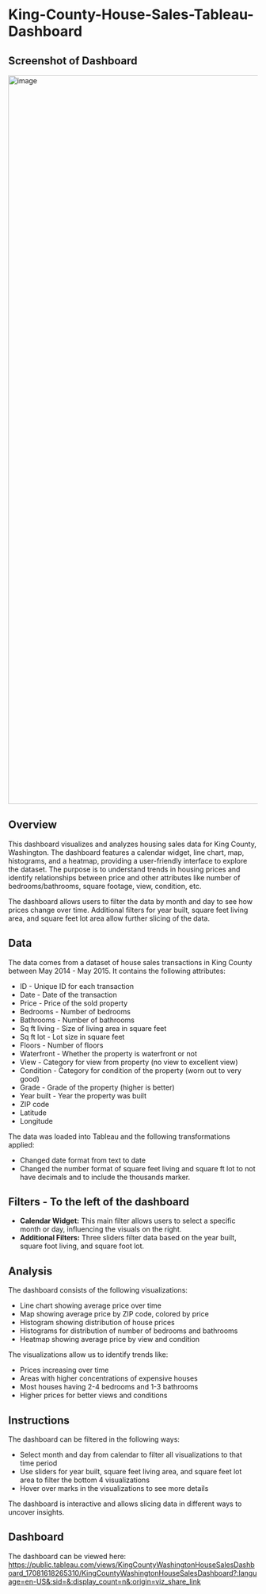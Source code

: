 # King-County-House-Sales-Tableau-Dashboard


## Screenshot of Dashboard

<img width="1470" alt="image" src="https://github.com/ayushmali1801/King-County-House-Sales-Tableau-Dashboard/assets/157601248/a5e9d56d-3f8e-4609-a467-c1e0ae8a01fa">



## Overview

This dashboard visualizes and analyzes housing sales data for King County, Washington. The dashboard features a calendar widget, line chart, map, histograms, and a heatmap, providing a user-friendly interface to explore the dataset. The purpose is to understand trends in housing prices and identify relationships between price and other attributes like number of bedrooms/bathrooms, square footage, view, condition, etc. 

The dashboard allows users to filter the data by month and day to see how prices change over time. Additional filters for year built, square feet living area, and square feet lot area allow further slicing of the data.

## Data

The data comes from a dataset of house sales transactions in King County between May 2014 - May 2015. It contains the following attributes:

- ID - Unique ID for each transaction 
- Date - Date of the transaction
- Price - Price of the sold property 
- Bedrooms - Number of bedrooms 
- Bathrooms - Number of bathrooms
- Sq ft living - Size of living area in square feet
- Sq ft lot - Lot size in square feet 
- Floors - Number of floors
- Waterfront - Whether the property is waterfront or not
- View - Category for view from property (no view to excellent view) 
- Condition - Category for condition of the property (worn out to very good)
- Grade - Grade of the property (higher is better)
- Year built - Year the property was built
- ZIP code
- Latitude 
- Longitude

The data was loaded into Tableau and the following transformations applied:

- Changed date format from text to date
- Changed the number format of square feet living and square ft lot to not have decimals and to include the thousands marker.

## Filters - To the left of the dashboard

- **Calendar Widget:** This main filter allows users to select a specific month or day, influencing the visuals on the right.
- **Additional Filters:** Three sliders filter data based on the year built, square foot living, and square foot lot.

## Analysis

The dashboard consists of the following visualizations:

- Line chart showing average price over time
- Map showing average price by ZIP code, colored by price  
- Histogram showing distribution of house prices
- Histograms for distribution of number of bedrooms and bathrooms
- Heatmap showing average price by view and condition

The visualizations allow us to identify trends like:

- Prices increasing over time
- Areas with higher concentrations of expensive houses
- Most houses having 2-4 bedrooms and 1-3 bathrooms 
- Higher prices for better views and conditions

## Instructions 

The dashboard can be filtered in the following ways:

- Select month and day from calendar to filter all visualizations to that time period
- Use sliders for year built, square feet living area, and square feet lot area to filter the bottom 4 visualizations
- Hover over marks in the visualizations to see more details

The dashboard is interactive and allows slicing data in different ways to uncover insights. 

## Dashboard

The dashboard can be viewed here: https://public.tableau.com/views/KingCountyWashingtonHouseSalesDashboard_17081618265310/KingCountyWashingtonHouseSalesDashboard?:language=en-US&:sid=&:display_count=n&:origin=viz_share_link
